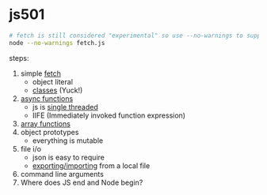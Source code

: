 # js501

```sh 
# fetch is still considered "experimental" so use --no-warnings to suppress the experimental warning 
node --no-warnings fetch.js
```

steps:
1. simple [fetch](./fetch.js)
    - object literal
    - [classes](./game.js) (Yuck!)
2. [async functions](./async.js)
    - js is [single threaded](./blocking.js)
    - IIFE (Immediately invoked function expression)
3. [array functions](./arrayFunc.js)
4. object prototypes
    - everything is mutable
5. file i/o
    - json is easy to require
    - [exporting/importing](https://github.com/mbmcmullen27/blinky/blob/main/src/blinky.js) from a local file
6. command line arguments
7. Where does JS end and Node begin?